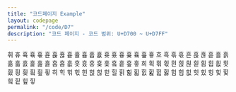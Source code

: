 ```yaml
---
title: "코드페이지 Example"
layout: codepage
permalink: "/code/D7"
description: "코드 페이지 - 코드 범위: U+D700 ~ U+D7FF"
---
```


<span class="code tofu"></span>
<span class="code tofu"></span>
<span class="code tofu"></span>
<span class="code tofu"></span>
<span class="code tofu"></span>
<span class="code tofu"></span>
<span class="code tofu"></span>
<span class="code tofu"></span>
<span class="code tofu"></span>
<span class="code tofu"></span>
<span class="code tofu"></span>
<span class="code tofu"></span>
<span class="code tofu"></span>
<span class="code tofu"></span>
<span class="code tofu"></span>
<span class="code tofu"></span>
<span class="code tofu"></span>
<span class="code tofu"></span>
<span class="code tofu"></span>
<span class="code tofu"></span>
<span class="code tofu"></span>
<span class="code tofu"></span>
<span class="code tofu"></span>
<span class="code tofu"></span>
<span class="character">휘</span>
<span class="code tofu"></span>
<span class="code tofu"></span>
<span class="code tofu"></span>
<span class="code tofu"></span>
<span class="code tofu"></span>
<span class="code tofu"></span>
<span class="code tofu"></span>
<span class="code tofu"></span>
<span class="code tofu"></span>
<span class="code tofu"></span>
<span class="code tofu"></span>
<span class="code tofu"></span>
<span class="code tofu"></span>
<span class="code tofu"></span>
<span class="code tofu"></span>
<span class="code tofu"></span>
<span class="code tofu"></span>
<span class="code tofu"></span>
<span class="code tofu"></span>
<span class="code tofu"></span>
<span class="code tofu"></span>
<span class="code tofu"></span>
<span class="code tofu"></span>
<span class="code tofu"></span>
<span class="code tofu"></span>
<span class="code tofu"></span>
<span class="code tofu"></span>
<span class="character">휴</span>
<span class="character">휵</span>
<span class="character">휶</span>
<span class="character">휷</span>
<span class="character">휸</span>
<span class="character">휹</span>
<span class="character">휺</span>
<span class="character">휻</span>
<span class="character">휼</span>
<span class="code tofu"></span>
<span class="code tofu"></span>
<span class="code tofu"></span>
<span class="code tofu"></span>
<span class="code tofu"></span>
<span class="code tofu"></span>
<span class="code tofu"></span>
<span class="character">흄</span>
<span class="character">흅</span>
<span class="character">흆</span>
<span class="character">흇</span>
<span class="character">흈</span>
<span class="character">흉</span>
<span class="character">흊</span>
<span class="code tofu"></span>
<span class="character">흌</span>
<span class="code tofu"></span>
<span class="character">흎</span>
<span class="character">흏</span>
<span class="character">흐</span>
<span class="character">흑</span>
<span class="character">흒</span>
<span class="character">흓</span>
<span class="character">흔</span>
<span class="character">흕</span>
<span class="character">흖</span>
<span class="character">흗</span>
<span class="character">흘</span>
<span class="character">흙</span>
<span class="character">흚</span>
<span class="character">흛</span>
<span class="character">흜</span>
<span class="character">흝</span>
<span class="character">흞</span>
<span class="character">흟</span>
<span class="character">흠</span>
<span class="character">흡</span>
<span class="character">흢</span>
<span class="character">흣</span>
<span class="character">흤</span>
<span class="character">흥</span>
<span class="character">흦</span>
<span class="character">흧</span>
<span class="character">흨</span>
<span class="character">흩</span>
<span class="character">흪</span>
<span class="character">흫</span>
<span class="character">희</span>
<span class="character">흭</span>
<span class="character">흮</span>
<span class="character">흯</span>
<span class="character">흰</span>
<span class="character">흱</span>
<span class="character">흲</span>
<span class="character">흳</span>
<span class="code tofu"></span>
<span class="code tofu"></span>
<span class="code tofu"></span>
<span class="code tofu"></span>
<span class="code tofu"></span>
<span class="code tofu"></span>
<span class="code tofu"></span>
<span class="code tofu"></span>
<span class="character">흼</span>
<span class="character">흽</span>
<span class="character">흾</span>
<span class="character">흿</span>
<span class="character">힀</span>
<span class="character">힁</span>
<span class="character">힂</span>
<span class="code tofu"></span>
<span class="character">힄</span>
<span class="code tofu"></span>
<span class="character">힆</span>
<span class="character">힇</span>
<span class="character">히</span>
<span class="character">힉</span>
<span class="character">힊</span>
<span class="character">힋</span>
<span class="character">힌</span>
<span class="character">힍</span>
<span class="character">힎</span>
<span class="character">힏</span>
<span class="character">힐</span>
<span class="character">힑</span>
<span class="character">힒</span>
<span class="character">힓</span>
<span class="character">힔</span>
<span class="character">힕</span>
<span class="character">힖</span>
<span class="character">힗</span>
<span class="character">힘</span>
<span class="character">힙</span>
<span class="character">힚</span>
<span class="character">힛</span>
<span class="character">힜</span>
<span class="character">힝</span>
<span class="character">힞</span>
<span class="character">힟</span>
<span class="character">힠</span>
<span class="character">힡</span>
<span class="character">힢</span>
<span class="character">힣</span>
<span class="code tofu"></span>
<span class="code tofu"></span>
<span class="code tofu"></span>
<span class="code tofu"></span>
<span class="code tofu"></span>
<span class="code tofu"></span>
<span class="code tofu"></span>
<span class="code tofu"></span>
<span class="code tofu"></span>
<span class="code tofu"></span>
<span class="code tofu"></span>
<span class="code tofu"></span>
<span class="code tofu"></span>
<span class="code tofu"></span>
<span class="code tofu"></span>
<span class="code tofu"></span>
<span class="code tofu"></span>
<span class="code tofu"></span>
<span class="code tofu"></span>
<span class="code tofu"></span>
<span class="code tofu"></span>
<span class="code tofu"></span>
<span class="code tofu"></span>
<span class="code tofu"></span>
<span class="code tofu"></span>
<span class="code tofu"></span>
<span class="code tofu"></span>
<span class="code tofu"></span>
<span class="code tofu"></span>
<span class="code tofu"></span>
<span class="code tofu"></span>
<span class="code tofu"></span>
<span class="code tofu"></span>
<span class="code tofu"></span>
<span class="code tofu"></span>
<span class="code tofu"></span>
<span class="code tofu"></span>
<span class="code tofu"></span>
<span class="code tofu"></span>
<span class="code tofu"></span>
<span class="code tofu"></span>
<span class="code tofu"></span>
<span class="code tofu"></span>
<span class="code tofu"></span>
<span class="code tofu"></span>
<span class="code tofu"></span>
<span class="code tofu"></span>
<span class="code tofu"></span>
<span class="code tofu"></span>
<span class="code tofu"></span>
<span class="code tofu"></span>
<span class="code tofu"></span>
<span class="code tofu"></span>
<span class="code tofu"></span>
<span class="code tofu"></span>
<span class="code tofu"></span>
<span class="code tofu"></span>
<span class="code tofu"></span>
<span class="code tofu"></span>
<span class="code tofu"></span>
<span class="code tofu"></span>
<span class="code tofu"></span>
<span class="code tofu"></span>
<span class="code tofu"></span>
<span class="code tofu"></span>
<span class="code tofu"></span>
<span class="code tofu"></span>
<span class="code tofu"></span>
<span class="code tofu"></span>
<span class="code tofu"></span>
<span class="code tofu"></span>
<span class="code tofu"></span>
<span class="code tofu"></span>
<span class="code tofu"></span>
<span class="code tofu"></span>
<span class="code tofu"></span>
<span class="code tofu"></span>
<span class="code tofu"></span>
<span class="code tofu"></span>
<span class="code tofu"></span>
<span class="code tofu"></span>
<span class="code tofu"></span>
<span class="code tofu"></span>
<span class="code tofu"></span>
<span class="code tofu"></span>
<span class="code tofu"></span>
<span class="code tofu"></span>
<span class="code tofu"></span>
<span class="code tofu"></span>
<span class="code tofu"></span>
<span class="code tofu"></span>
<span class="code tofu"></span>